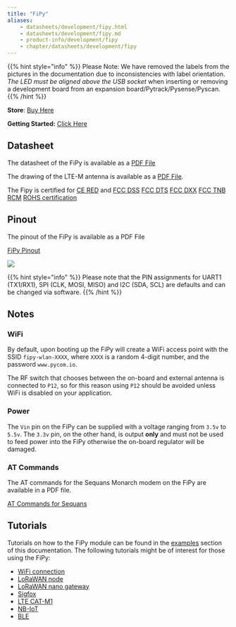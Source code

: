 ```yaml
---
title: "FiPy"
aliases:
    - datasheets/development/fipy.html
    - datasheets/development/fipy.md
    - product-info/development/fipy
    - chapter/datasheets/development/fipy
---
```



{{% hint style="info" %}}
 Please Note: We have removed the labels from the pictures in the documentation due to inconsistencies with label orientation.  *The LED must be aligned above the USB socket* when inserting or removing a development board from an expansion board/Pytrack/Pysense/Pyscan.
{{% /hint %}}


**Store**: [Buy Here](https://pycom.io/product/fipy/)

**Getting Started:** [Click Here](/gettingstarted/connection/fipy)


## Datasheet

The datasheet of the FiPy is available as a [PDF File](/gitbook/assets/specsheets/Pycom_002_Specsheets_FiPy_v2.pdf)

The drawing of the LTE-M antenna is available as a [PDF File](/gitbook/assets/lte-m-antenna-drawing.pdf).

The Fipy is certified for [CE RED](/gitbook/assets/fipy_c03-b0-red-final.pdf) and [FCC DSS](/gitbook/assets/pycom-2ajmtfipy01r-fcc-grant-dss.pdf) [FCC DTS](/gitbook/assets/pycom-2ajmtfipy01r-fcc-grant-dts.pdf) [FCC DXX](/gitbook/assets/pycom-2ajmtfipy01r-fcc-grant-dxx.pdf) [FCC TNB](/gitbook/assets/pycom-2ajmtfipy01r-fcc-grant-tnb.pdf) 
[RCM](/gitbook/assets/RCM-Fipy.pdf)
[ROHS certification](gitbook/assets/RoHs_declarations/RoHS-for-FiPy(8217-00091P)-20190523.pdf)
## Pinout

The pinout of the FiPy is available as a PDF File

<a href="/gitbook/assets/fipy-pinout.pdf" target="_blank"> FiPy Pinout </a>

![](/gitbook/assets/fipy-pinout.png)

{{% hint style="info" %}}
Please note that the PIN assignments for UART1 \(TX1/RX1\), SPI \(CLK, MOSI, MISO\) and I2C \(SDA, SCL\) are defaults and can be changed via software.
{{% /hint %}}

## Notes

### WiFi

By default, upon booting up the FiPy will create a WiFi access point with the SSID `fipy-wlan-XXXX`, where `XXXX` is a random 4-digit number, and the password `www.pycom.io`.

The RF switch that chooses between the on-board and external antenna is connected to `P12`, so for this reason using `P12` should be avoided unless WiFi is disabled on your application.

### Power

The `Vin` pin on the FiPy can be supplied with a voltage ranging from `3.5v` to `5.5v`. The `3.3v` pin, on the other hand, is output **only** and must not be used to feed power into the FiPy otherwise the on-board regulator will be damaged.

### AT Commands

The AT commands for the Sequans Monarch modem on the FiPy are available in a PDF file.

<a href="/gitbook/assets/Monarch-LR5110-ATCmdRefMan-rev6_noConfidential.pdf" target="_blank"> AT Commands for Sequans </a>

## Tutorials

Tutorials on how to the FiPy module can be found in the [examples](/tutorials/introduction) section of this documentation. The following tutorials might be of interest for those using the FiPy:

* [WiFi connection](/tutorials/all/wlan)
* [LoRaWAN node](/tutorials/lora/lorawan-abp)
* [LoRaWAN nano gateway](/tutorials/lora/lorawan-nano-gateway)
* [Sigfox](/tutorials/sigfox)
* [LTE CAT-M1](/tutorials/lte/cat-m1)
* [NB-IoT](/tutorials/lte/nb-iot)
* [BLE](/tutorials/all/ble)
